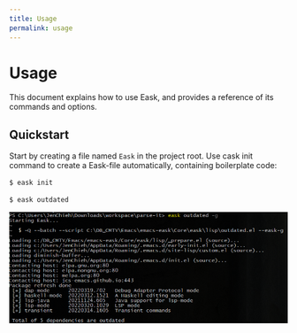 ```yaml
---
title: Usage
permalink: usage
---
```


# Usage

This document explains how to use Eask, and provides a reference of its commands and options.

## Quickstart

Start by creating a file named `Eask` in the project root. Use cask init
command to create a Eask-file automatically, containing boilerplate code:

```sh
$ eask init
```

```sh
$ eask outdated
```

![](./assets/screenshot/outdated.png)
